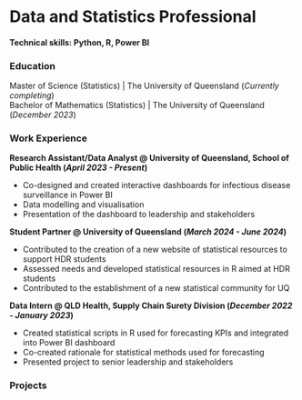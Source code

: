 # Data and Statistics Professional

#### Technical skills: Python, R, Power BI

### Education  
Master of Science (Statistics) | The University of Queensland (_Currently completing_)  
Bachelor of Mathematics (Statistics) | The University of Queensland (_December 2023_)

  
### Work Experience  
**Research Assistant/Data Analyst @ University of Queensland, School of Public Health (_April 2023 - Present_)**
- Co-designed and created interactive dashboards for infectious disease surveillance in Power BI
- Data modelling and visualisation
- Presentation of the dashboard to leadership and stakeholders

**Student Partner @ University of Queensland (_March 2024 - June 2024_)**
- Contributed to the creation of a new website of statistical resources to support HDR
students
- Assessed needs and developed statistical resources in R aimed at HDR students
- Contributed to the establishment of a new statistical community for UQ

**Data Intern @ QLD Health, Supply Chain Surety Division (_December 2022 - January 2023_)**
- Created statistical scripts in R used for forecasting KPIs and integrated into Power BI dashboard
- Co-created rationale for statistical methods used for forecasting
- Presented project to senior leadership and stakeholders



### Projects  
